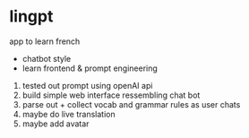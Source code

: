 # lingpt

app to learn french
- chatbot style
- learn frontend & prompt engineering


1. tested out prompt using openAI api
2. build simple web interface ressembling chat bot
3. parse out + collect vocab and grammar rules as user chats
4. maybe do live translation
5. maybe add avatar